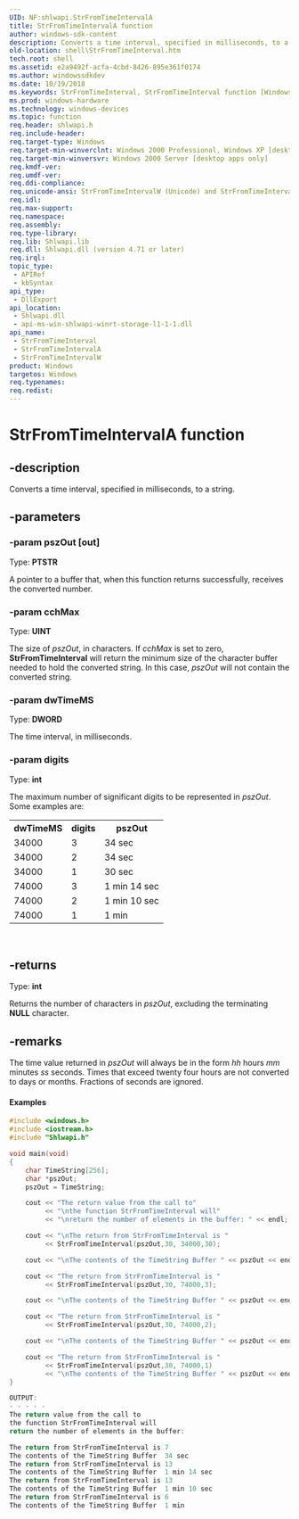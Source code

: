 ```yaml
---
UID: NF:shlwapi.StrFromTimeIntervalA
title: StrFromTimeIntervalA function
author: windows-sdk-content
description: Converts a time interval, specified in milliseconds, to a string.
old-location: shell\StrFromTimeInterval.htm
tech.root: shell
ms.assetid: e2a9492f-acfa-4cbd-8426-895e361f0174
ms.author: windowssdkdev
ms.date: 10/19/2018
ms.keywords: StrFromTimeInterval, StrFromTimeInterval function [Windows Shell], StrFromTimeIntervalA, StrFromTimeIntervalW, _win32_StrFromTimeInterval, shell.StrFromTimeInterval, shlwapi/StrFromTimeInterval, shlwapi/StrFromTimeIntervalA, shlwapi/StrFromTimeIntervalW
ms.prod: windows-hardware
ms.technology: windows-devices
ms.topic: function
req.header: shlwapi.h
req.include-header: 
req.target-type: Windows
req.target-min-winverclnt: Windows 2000 Professional, Windows XP [desktop apps only]
req.target-min-winversvr: Windows 2000 Server [desktop apps only]
req.kmdf-ver: 
req.umdf-ver: 
req.ddi-compliance: 
req.unicode-ansi: StrFromTimeIntervalW (Unicode) and StrFromTimeIntervalA (ANSI)
req.idl: 
req.max-support: 
req.namespace: 
req.assembly: 
req.type-library: 
req.lib: Shlwapi.lib
req.dll: Shlwapi.dll (version 4.71 or later)
req.irql: 
topic_type:
 - APIRef
 - kbSyntax
api_type:
 - DllExport
api_location:
 - Shlwapi.dll
 - api-ms-win-shlwapi-winrt-storage-l1-1-1.dll
api_name:
 - StrFromTimeInterval
 - StrFromTimeIntervalA
 - StrFromTimeIntervalW
product: Windows
targetos: Windows
req.typenames: 
req.redist: 
---
```


# StrFromTimeIntervalA function


## -description


Converts a time interval, specified in milliseconds, to a string.


## -parameters




### -param pszOut [out]

Type: <b>PTSTR</b>

A pointer to a buffer that, when this function returns successfully, receives the converted number.


### -param cchMax

Type: <b>UINT</b>

The size of <i>pszOut</i>, in characters. If <i>cchMax</i> is set to zero, <b>StrFromTimeInterval</b> will return the minimum size of the character buffer needed to hold the converted string. In this case, <i>pszOut</i> will not contain the converted string.


### -param dwTimeMS

Type: <b>DWORD</b>

The time interval, in milliseconds.


### -param digits

Type: <b>int</b>

The maximum number of significant digits to be represented in <i>pszOut</i>. Some examples are: 
                
                    


<table class="clsStd">
<tr>
<th>dwTimeMS</th>
<th>digits</th>
<th>pszOut</th>
</tr>
<tr>
<td>34000</td>
<td>3</td>
<td>34 sec</td>
</tr>
<tr>
<td>34000</td>
<td>2</td>
<td>34 sec</td>
</tr>
<tr>
<td>34000</td>
<td>1</td>
<td>30 sec</td>
</tr>
<tr>
<td>74000</td>
<td>3</td>
<td>1 min 14 sec</td>
</tr>
<tr>
<td>74000</td>
<td>2</td>
<td>1 min 10 sec</td>
</tr>
<tr>
<td>74000</td>
<td>1</td>
<td>1 min</td>
</tr>
</table>
 




## -returns



Type: <b>int</b>

Returns the number of characters in <i>pszOut</i>, excluding the terminating <b>NULL</b> character.




## -remarks



The time value returned in <i>pszOut</i> will always be in the form <i>hh</i> hours <i>mm</i> minutes <i>ss</i> seconds. Times that exceed twenty four hours are not converted to days or months. Fractions of seconds are ignored.


#### Examples


```cpp
#include <windows.h>
#include <iostream.h>
#include "Shlwapi.h"

void main(void)
{
    char TimeString[256];
    char *pszOut;
    pszOut = TimeString;

    cout << "The return value from the call to"
         << "\nthe function StrFromTimeInterval will"
         << "\nreturn the number of elements in the buffer: " << endl;

    cout << "\nThe return from StrFromTimeInterval is " 
         << StrFromTimeInterval(pszOut,30, 34000,30);

    cout << "\nThe contents of the TimeString Buffer " << pszOut << endl;

    cout << "The return from StrFromTimeInterval is " 
         << StrFromTimeInterval(pszOut,30, 74000,3);

    cout << "\nThe contents of the TimeString Buffer " << pszOut << endl;

    cout << "The return from StrFromTimeInterval is " 
         << StrFromTimeInterval(pszOut,30, 74000,2);

    cout << "\nThe contents of the TimeString Buffer " << pszOut << endl;

    cout << "The return from StrFromTimeInterval is " 
         << StrFromTimeInterval(pszOut,30, 74000,1)
         << "\nThe contents of the TimeString Buffer " << pszOut << endl;
}

OUTPUT:
- - - - -
The return value from the call to
the function StrFromTimeInterval will
return the number of elements in the buffer:

The return from StrFromTimeInterval is 7
The contents of the TimeString Buffer  34 sec
The return from StrFromTimeInterval is 13
The contents of the TimeString Buffer  1 min 14 sec
The return from StrFromTimeInterval is 13
The contents of the TimeString Buffer  1 min 10 sec
The return from StrFromTimeInterval is 6
The contents of the TimeString Buffer  1 min
```




